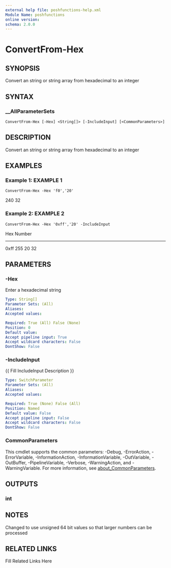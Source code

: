 ```yaml
---
external help file: poshfunctions-help.xml
Module Name: poshfunctions
online version: 
schema: 2.0.0
---
```


# ConvertFrom-Hex

## SYNOPSIS

Convert an string or string array from hexadecimal to an integer

## SYNTAX

### __AllParameterSets

```
ConvertFrom-Hex [-Hex] <String[]> [-IncludeInput] [<CommonParameters>]
```

## DESCRIPTION

Convert an string or string array from hexadecimal to an integer


## EXAMPLES

### Example 1: EXAMPLE 1

```
ConvertFrom-Hex -Hex 'f0','20'
```

240
32





### Example 2: EXAMPLE 2

```
ConvertFrom-Hex -Hex '0xff','20' -IncludeInput
```

Hex  Number
---  ------
0xff    255
20       32






## PARAMETERS

### -Hex

Enter a hexadecimal string

```yaml
Type: String[]
Parameter Sets: (All)
Aliases: 
Accepted values: 

Required: True (All) False (None)
Position: 0
Default value: 
Accept pipeline input: True
Accept wildcard characters: False
DontShow: False
```

### -IncludeInput

{{ Fill IncludeInput Description }}

```yaml
Type: SwitchParameter
Parameter Sets: (All)
Aliases: 
Accepted values: 

Required: True (None) False (All)
Position: Named
Default value: False
Accept pipeline input: False
Accept wildcard characters: False
DontShow: False
```


### CommonParameters

This cmdlet supports the common parameters: -Debug, -ErrorAction, -ErrorVariable, -InformationAction, -InformationVariable, -OutVariable, -OutBuffer, -PipelineVariable, -Verbose, -WarningAction, and -WarningVariable. For more information, see [about_CommonParameters](http://go.microsoft.com/fwlink/?LinkID=113216).

## OUTPUTS

### int


## NOTES

Changed to use unsigned 64 bit values so that larger numbers can be processed


## RELATED LINKS

Fill Related Links Here

